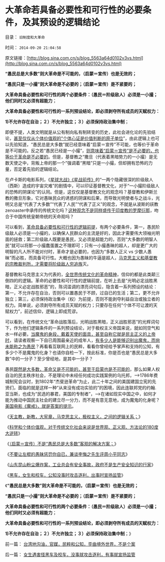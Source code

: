 # 大革命若具备必要性和可行性的必要条件，及其预设的逻辑结论

目录： `旧制度和大革命` 

时间： `2014-09-20 21:04:58` 

原文链接：[http://blog.sina.com.cn/s/blog_5563a64d0102v3vs.html](http://blog.sina.com.cn/s/blog_5563a64d0102v3vs.html)

**“愚民总是大多数”则大革命是不可能的，（启蒙＝宣传）也是无效的；**

**“愚民只是一小撮”则大革命是不必要的；（启蒙＝宣传）是不紧要的；**

**大革命具备必要性和可行性的两个必要条件：（愚民＝阶级敌人）必须是一小撮；他们同时又必须有超能力**；

**大革命具备必要性和可行性的一系列预设结论，即必须剥夺所有成员的天赋权力：**

**1)不允许存在自治；２）不允许独立；３）必须保持政治集中制**；

即便不提，人类文明就是从公有制向私有制转变的历史，此社会进化论的先验结论，[甚至仅仅从个体价值观的“个体心证是价值判断的原子单位](../../../2010/1/21/人权是价值判断的原子单位.md)”，由此逻辑上也可以先验知道，“愚民总是大多数”就已经意味着“启蒙＝宣传”不可能，也等价于革命是不可能的。反之若“愚民已经是一小撮”，[则意味着“启蒙＝宣传”是不必要的，也等价于革命是不必要的](../../../2012/6/7/革命是不可能的，也是不必要的；.md)。但是，基督教之“撒旦（代表着黑暗势力的一小撮）是无数天使之中，背叛上帝的那一个”强调着“黑暗”只是一小撮，但却拥有恐怖的力量，否定着先验的逻辑结论。

在卢卡斯的电影系列，《[星球大战》《星战前传》](../../../2013/3/24/《星球大战》《前传》中的罗马史和基督教文化.md)的“一两个隐藏很深的阶级敌人（西斯）造成的宇宙灾难”的剧情中，可以印证基督教文化，对于“一小撮阶级敌人的恐怖的阴谋论”的认同。但是，这仅仅是基督教文化的观念吗？基督教和伊斯兰教的撒旦形象，它对愚昧民众的诱惑的阴谋和后果，而导致光明使者与之战斗，光明又总是“代表了大多数”“代表了人民”“代表了正义”的观念，不就是从波斯的祆教zenoaster中承传的传统文化吗？[这种观念不是同样盛传于印度教的罗摩衍那](../../../2012/3/12/印度教的真理牌巨型机中的黑客帝国.md)，吻合于中国传统皇朝帝统的天命观吗？

可以看到，[革命具备必要性和可行性的逻辑前提](../../../2014/5/29/《旧制度和大革命》新解，您如何爆破海上的冰山？.md)，有两个必要条件，第一，愚民阶级敌人必须是一小撮的，以确保人民群众的主流是好的，因此才需要伟大领袖光明面的拯救；第二阶级敌人既要是愚民，又必须是超能力的，否则“大多数的明智人民”就可以将那一小撮蠢蛋置之不理即可；只有一小撮愚昧的超人，却是更广大的明智的凡人所不能对付时，革命才是必要的，也因为“多数人正义
vs 少数人愚昧”而必胜，而具备可行性。大概也因为愚昧的牛逼是超人，[马克思主义和基督教的宗教裁判所，才需要将阶级敌人穷追族](../../../2011/10/18/“阶级斗争”是对平民生命财产的宣战令.md)灭。

基督教和马克思主义为代表的，[全世界传统文化的革命精神](../../../2009/11/12/小农意识和民主之门.md)，信仰的都是此类颠三倒四的的逻辑。革命的必要性和可行性的逻辑前提，在听上去是“光明必定战胜黑暗，正义必定战胜邪恶”的，陈词滥调的漂亮词句后，隐含着一系列预设的结论：第一，不允许存在自治，否则可以置愚民于不顾，过自已的生活；第二，更不允许独立；第三，必须保持政治集中（权）为前提，否则不能剥夺利益自治或独立者的权力。简单说，必须剥夺所有成员天赋的权力；只要存在任何“个体不可让渡的天赋权力”，前述信仰，逻辑上即成荒谬。

可以看到，在传统文化“革命战胜落后，光明战胜黑暗，正义战胜邪恶”的光辉词句下，作为他们逻辑条件的一系列预设结论，对于极权主义帝国来说，就如同空气和水一样必要。[当魔鬼的身段，戴着天使的面具，甚至自称它就是民主正义的上帝时](../../../2010/10/6/民主的因果关系：魔鬼需要看上去象个天使.md)，请读者观察一下自已周围最亲近的成年人，[有多少人是能够识别出魔鬼，而尙未能称之为愚民](../../../2013/12/23/宣传不能制造愚民，政府本身就是愚民所缔造.md)？再看看互联网上的民粹，看看你曾经给予掌声和支持的公知，有多少个不是魔鬼的化身？也请你自检一下，按此标准，你是否也是“愚民总是大多数”中的一分子？至少曾经地，是其中一分子？

愚民[既然是大多数，革命又是不可能的，甚至于启蒙也是不可能的](../../../2013/6/15/自然秩序不可能通过革命建构，“革命!多少复古以你为名”！.md)，那么如果人权自治的民主秩序社会，不是理论中未经任何成功实践案例的乌托邦，——>1786年费城制宪会议时，到1802年“杰斐逊革命”为止，此二十年之间的美国建国立宪的先贤们，面临的就是这样一种“从来没有成功实验的”的困境，因此连联邦党的约翰.亚当斯，也成为“民选的暴君，美国的专制者”，——>在诸如现实中国之中，如何才能为推动中国民主社会的建立尽一分力，而不是有意无意地，成为魔鬼的化身呢？[美国电影《魔戒》，就是答案的提示](../../../2009/5/25/魔戒！世界上根本没有绝对的权力～！.md)。

《[天主教，新教，大宪章，马克思主义，极权主义，之间的逻辑关系；](../../../2014/9/14/西方意识形态之间的转化，及与极权主义的逻辑关联.md)》

《[科学和个体价值观，对于传统文化社会来说是世界观、正义观、方法论的180度大逆转](../../../2014/9/15/传统文化都极端仇视“人性本私”，传统对科学的逆反！.md)》

《[（启蒙＝宣传）不是“愚民总是大多数”客观的解决方案；](../../../2014/9/16/“愚民总是大多数”客观现实，（启蒙＝宣传）不是的解决方案.md)》

《[不要让左棍的愚昧惩罚你自已，兼谈李悔之先生评周小平同志](../../../2014/9/17/不要让左棍的愚昧惩罚你自已，兼谈李悔之先生要跟周小平同志急.md)》

《[山东昆山粉尘爆炸案，工业总会有安全事故，政府不是生产安全知识的行家](../../../2014/9/18/山东昆山粉尘爆炸案，公知的条件反射，如此恐怖；.md)》

《[黑车，女生和校车，公知没事时攻击逐利，出事时宣扬监管](../../../2014/9/19/女生遇害怪黑车及校车，没事就攻击逐利，有事就宣扬监管.md)》

《**“愚民总是大多数”则大革命是不可能的，（启蒙＝宣传）也是无效的；**

**“愚民只是一小撮”则大革命是不必要的；（启蒙＝宣传）是不紧要的；**

**大革命具备必要性和可行性的两个必要条件：（愚民＝阶级敌人）必须是一小撮；他们同时又必须有超能力**；

**大革命具备必要性和可行性的一系列预设结论，即必须剥夺所有成员的天赋权力：**

**1)不允许存在自治；２）不允许独立；３）必须保持政治集中制**；》

前一篇： [台湾地沟油，官媒，民粹和公知，歪曲境外世界，不是个案](../../../2014/9/20/台湾地沟油，官媒，民粹和公知，歪曲境外世界，不是个案.md)

后一篇： [女生遇害怪黑车及校车，没事就攻击逐利，有事就宣扬监管](../../../2014/9/19/女生遇害怪黑车及校车，没事就攻击逐利，有事就宣扬监管.md)

